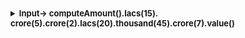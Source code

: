 <details >
 <summary style="font-size: small; font-weight: bold">
Input->
computeAmount().Iacs(15).
crore(5).crore(2).lacs(20).thousand(45).crore(7).value()

</summary>

❌ This is `const temp = new ComputeAmount();` not allowed in question meaning you
can't create constructor function and then **create instance** of it

```js
function calculator(){
    this.total = 0;

    this.lacs = function (val) {
        this.total += val * 100000;
        return this;
    }

    this.value = function() {
        return this.total;
    }
}

function ComputeAmount(){
    return new calculator();
}
```

**Note:** here using arrow function will not yeild the same result as using normal function
![img.png](img.png)

**_Arrow function execute wrt to global scope normally and wrt to defined BF object scope
if executed inside normal GF function. Basically it executes to its Lexical Scope which is global all
the time, until it is defined inside any function_**

Explanation: https://chatgpt.com/share/1823004c-6306-4ae4-9e0f-3a201a841fc3

Referred Video: https://youtu.be/_tNErId8xlc?si=t8fEbbGmefLTogd-&t=126
</details>


